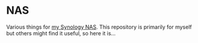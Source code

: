 # NAS
Various things for [my Synology NAS]. This repository is primarily for myself
but others might find it useful, so here it is…

[my Synology NAS]: https://www.synology.com/en-global/products/DS918+
